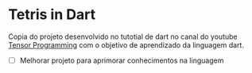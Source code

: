 # Tetris in Dart

Copia do projeto desenvolvido no tutotial de dart no canal do youtube [Tensor Programming](https://www.youtube.com/channel/UCYqCZOwHbnPwyjawKfE21wg) com o objetivo de aprendizado da linguagem dart.

- [ ] Melhorar projeto para aprimorar conhecimentos na linguagem
